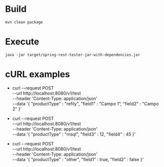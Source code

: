 # Build
`mvn clean package`

# Execute
`java -jar target/spring-rest-tester-jar-with-dependencies.jar`

# cURL examples
* curl --request POST \
  --url http://localhost:8080/v1/test \
  --header 'Content-Type: application/json' \
  --data '{
  "productType" : "refily",
  "field1" : "Campo 1",
  "field2" : "Campo 2"
}'

* curl --request POST \
  --url http://localhost:8080/v1/test \
  --header 'Content-Type: application/json' \
  --data '{
  "productType" : "msql",
  "field3" : 12,
  "field4" : 45
}'

* curl --request POST \
  --url http://localhost:8080/v1/test \
  --header 'Content-Type: application/json' \
  --data '{
  "productType" : "other",
  "field1" : true,
  "field2" : false
}'